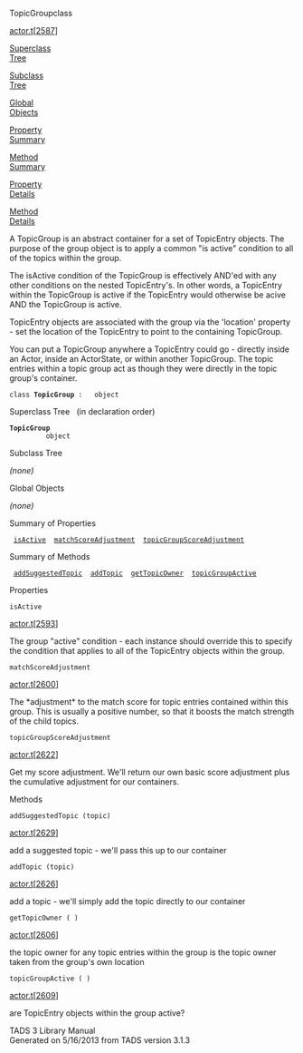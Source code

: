 ---
---
<span class="title">TopicGroup</span><span class="type">class</span>

[actor.t](../file/actor.t.html)\[[2587](../source/actor.t.html#2587)\]

[Superclass  
Tree](#_SuperClassTree_)

[Subclass  
Tree](#_SubClassTree_)

[Global  
Objects](#_ObjectSummary_)

[Property  
Summary](#_PropSummary_)

[Method  
Summary](#_MethodSummary_)

[Property  
Details](#_Properties_)

[Method  
Details](#_Methods_)

<div class="fdesc">

A TopicGroup is an abstract container for a set of TopicEntry objects.
The purpose of the group object is to apply a common "is active"
condition to all of the topics within the group.

The isActive condition of the TopicGroup is effectively AND'ed with any
other conditions on the nested TopicEntry's. In other words, a
TopicEntry within the TopicGroup is active if the TopicEntry would
otherwise be acive AND the TopicGroup is active.

TopicEntry objects are associated with the group via the 'location'
property - set the location of the TopicEntry to point to the containing
TopicGroup.

You can put a TopicGroup anywhere a TopicEntry could go - directly
inside an Actor, inside an ActorState, or within another TopicGroup. The
topic entries within a topic group act as though they were directly in
the topic group's container.

`class `**`TopicGroup`**` :   object`

</div>

<span id="_SuperClassTree_"></span>

<div class="mjhd">

<span class="hdln">Superclass Tree</span>   (in declaration order)

</div>

**`TopicGroup`**  
`         object`  
<span id="_SubClassTree_"></span>

<div class="mjhd">

<span class="hdln">Subclass Tree</span>  

</div>

*(none)* <span id="_ObjectSummary_"></span>

<div class="mjhd">

<span class="hdln">Global Objects</span>  

</div>

*(none)* <span id="_PropSummary_"></span>

<div class="mjhd">

<span class="hdln">Summary of Properties</span>  

</div>

` `[`isActive`](#isActive)`  `[`matchScoreAdjustment`](#matchScoreAdjustment)`  `[`topicGroupScoreAdjustment`](#topicGroupScoreAdjustment)`  `

<span id="_MethodSummary_"></span>

<div class="mjhd">

<span class="hdln">Summary of Methods</span>  

</div>

` `[`addSuggestedTopic`](#addSuggestedTopic)`  `[`addTopic`](#addTopic)`  `[`getTopicOwner`](#getTopicOwner)`  `[`topicGroupActive`](#topicGroupActive)`  `

<span id="_Properties_"></span>

<div class="mjhd">

<span class="hdln">Properties</span>  

</div>

<span id="isActive"></span>

`isActive`

[actor.t](../file/actor.t.html)\[[2593](../source/actor.t.html#2593)\]

<div class="desc">

The group "active" condition - each instance should override this to
specify the condition that applies to all of the TopicEntry objects
within the group.

</div>

<span id="matchScoreAdjustment"></span>

`matchScoreAdjustment`

[actor.t](../file/actor.t.html)\[[2600](../source/actor.t.html#2600)\]

<div class="desc">

The \*adjustment\* to the match score for topic entries contained within
this group. This is usually a positive number, so that it boosts the
match strength of the child topics.

</div>

<span id="topicGroupScoreAdjustment"></span>

`topicGroupScoreAdjustment`

[actor.t](../file/actor.t.html)\[[2622](../source/actor.t.html#2622)\]

<div class="desc">

Get my score adjustment. We'll return our own basic score adjustment
plus the cumulative adjustment for our containers.

</div>

<span id="_Methods_"></span>

<div class="mjhd">

<span class="hdln">Methods</span>  

</div>

<span id="addSuggestedTopic"></span>

`addSuggestedTopic (topic)`

[actor.t](../file/actor.t.html)\[[2629](../source/actor.t.html#2629)\]

<div class="desc">

add a suggested topic - we'll pass this up to our container

</div>

<span id="addTopic"></span>

`addTopic (topic)`

[actor.t](../file/actor.t.html)\[[2626](../source/actor.t.html#2626)\]

<div class="desc">

add a topic - we'll simply add the topic directly to our container

</div>

<span id="getTopicOwner"></span>

`getTopicOwner ( )`

[actor.t](../file/actor.t.html)\[[2606](../source/actor.t.html#2606)\]

<div class="desc">

the topic owner for any topic entries within the group is the topic
owner taken from the group's own location

</div>

<span id="topicGroupActive"></span>

`topicGroupActive ( )`

[actor.t](../file/actor.t.html)\[[2609](../source/actor.t.html#2609)\]

<div class="desc">

are TopicEntry objects within the group active?

</div>

<div class="ftr">

TADS 3 Library Manual  
Generated on 5/16/2013 from TADS version 3.1.3

</div>
